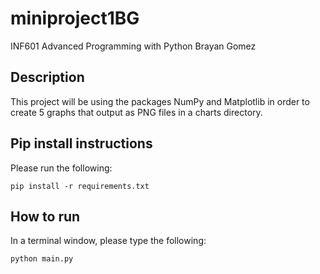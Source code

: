 # miniproject1BG
INF601 Advanced Programming with Python Brayan Gomez

## Description
This project will be using the packages NumPy and Matplotlib in order to create 5 graphs that output as PNG files in a charts directory.

## Pip install instructions
Please run the following:
```
pip install -r requirements.txt
```
## How to run
In a terminal window, please type the following:
```
python main.py
```